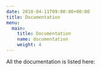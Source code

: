 ```yaml
---
date: 2018-04-11T09:00:00+00:00
title: Documentation
menu:
  main:
    title: Documentation
    name: documentation 
    weight: 4
---
```


All the documentation is listed here:


